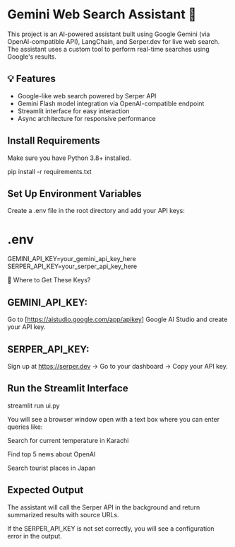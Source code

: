 # Gemini Web Search Assistant 🔎

This project is an AI-powered assistant built using Google Gemini (via OpenAI-compatible API), LangChain, and Serper.dev for live web search. The assistant uses a custom tool to perform real-time searches using Google's results.

## 💡 Features

- Google-like web search powered by Serper API
- Gemini Flash model integration via OpenAI-compatible endpoint
- Streamlit interface for easy interaction
- Async architecture for responsive performance

## Install Requirements
Make sure you have Python 3.8+ installed.

pip install -r requirements.txt

## Set Up Environment Variables
Create a .env file in the root directory and add your API keys:

# .env
GEMINI_API_KEY=your_gemini_api_key_here
SERPER_API_KEY=your_serper_api_key_here

📌 Where to Get These Keys?
## GEMINI_API_KEY:
Go to [https://aistudio.google.com/app/apikey] Google AI Studio and create your API key.

## SERPER_API_KEY:
Sign up at https://serper.dev → Go to your dashboard → Copy your API key.


## Run the Streamlit Interface
streamlit run ui.py

You will see a browser window open with a text box where you can enter queries like:

Search for current temperature in Karachi

Find top 5 news about OpenAI

Search tourist places in Japan

## Expected Output
The assistant will call the Serper API in the background and return summarized results with source URLs.

If the SERPER_API_KEY is not set correctly, you will see a configuration error in the output.
